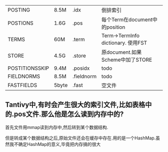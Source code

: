 |                |       |            |                                    |
| -------------- | ----- | ---------- | ---------------------------------- |
| POSTING        | 8.5M  | .idx       | 倒排索引                           |
| POSTIONS       | 1.6G  | .pos       | 每个Term在document中的position     |
| TERMS          | 60M   | .term      | Term->TermInfo dictionary. 使用FST |
| STORE          | 4.5G  | .store     | 原document.如果Scheme中加了STORE   |
| POSTITIONSSKIP | 9.4M  | .posidx    | todo                               |
| FIELDNORMS     | 8.5M  | .fieldnorm | todo                               |
| FASTFIELDS     | 5byte | .fast      | 空文件                             |



## Tantivy中,有时会产生很大的索引文件,比如表格中的.pos文件.那么他是怎么读到内存中的?

首先文件用mmap读到内存中,然后转到某个数据结构.

但是转成某个数据结构之后,原始文件还会在缓存中存在.用的是一个HashMap.虽然我不确定HashMap的意义,毕竟把内存搞的很大

